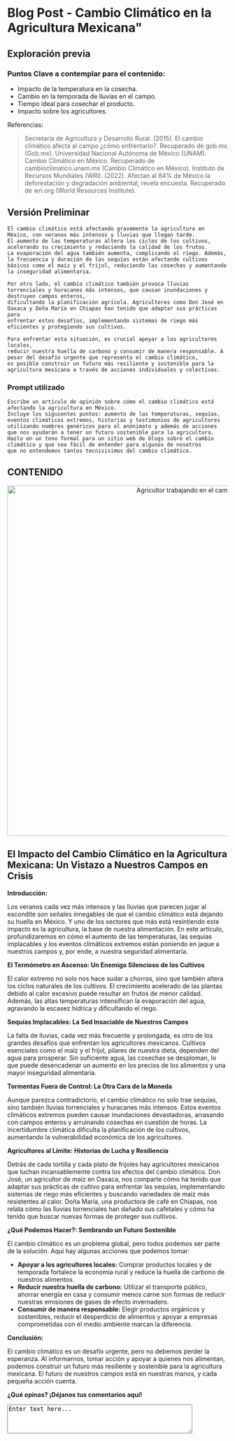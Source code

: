 # Blog Post - Cambio Climático en la Agricultura Mexicana"

## Exploración previa

### Puntos Clave a contemplar para el contenido:
- Impacto de la temperatura en la cosecha.
- Cambio en la temporada de lluvias en el campo.
- Tiempo ideal para cosechar el producto.
- Impacto sobre los agricultores.

Referencias:
> Secretaría de Agricultura y Desarrollo Rural. (2015). El cambio climático afecta al campo ¿cómo enfrentarlo?. Recuperado de gob.mx (Gob.mx).
> Universidad Nacional Autónoma de México (UNAM). Cambio Climático en México. Recuperado de cambioclimatico.unam.mx (Cambio Climático en México).
> Instituto de Recursos Mundiales (WRI). (2022). Afectan al 84% de México la deforestación y degradación ambiental, revela encuesta. Recuperado de wri.org (World Resources Institute).

## Versión Preliminar
```
El cambio climático está afectando gravemente la agricultura en México, con veranos más intensos y lluvias que llegan tarde.
El aumento de las temperaturas altera los ciclos de los cultivos, acelerando su crecimiento y reduciendo la calidad de los frutos.
La evaporación del agua también aumenta, complicando el riego. Además, la frecuencia y duración de las sequías están afectando cultivos básicos como el maíz y el frijol, reduciendo las cosechas y aumentando la inseguridad alimentaria.

Por otro lado, el cambio climático también provoca lluvias torrenciales y huracanes más intensos, que causan inundaciones y destruyen campos enteros,
dificultando la planificación agrícola. Agricultores como Don José en Oaxaca y Doña María en Chiapas han tenido que adaptar sus prácticas para
enfrentar estos desafíos, implementando sistemas de riego más eficientes y protegiendo sus cultivos.

Para enfrentar esta situación, es crucial apoyar a los agricultores locales,
reducir nuestra huella de carbono y consumir de manera responsable. A pesar del desafío urgente que representa el cambio climático,
es posible construir un futuro más resiliente y sostenible para la agricultura mexicana a través de acciones individuales y colectivas.
```


### Prompt utilizado
```
Escribe un artículo de opinión sobre cómo el cambio climático está afectando la agricultura en México.
Incluye los siguientes puntos: aumento de las temperaturas, sequías, eventos climáticos extremos, historias y testimonios de agricultores
utilizando nombres genéricos para el anónimato y además de acciones que nos ayudarán a tener un futuro sostenible para la agricultura.
Hazlo en un tono formal para un sitio web de blogs sobre el cambio climático y que sea fácil de entender para algunos de nosotros 
que no entendemos tantos tecnisisimos del cambio climático.
```

## CONTENIDO

<div align="center">
<img src="https://images.pexels.com/photos/16567030/pexels-photo-16567030/free-photo-of-a-man-cutting-down-an-agave.jpeg" alt="Agricultor trabajando en el campo" width="800">
</div>

## El Impacto del Cambio Climático en la Agricultura Mexicana: Un Vistazo a Nuestros Campos en Crisis

**Introducción:**

Los veranos cada vez más intensos y las lluvias que parecen jugar al escondite son señales innegables de que el cambio climático está dejando su huella en México. Y uno de los sectores que más está resintiendo este impacto es la agricultura, la base de nuestra alimentación. En este artículo, profundizaremos en cómo el aumento de las temperaturas, las sequías implacables y los eventos climáticos extremos están poniendo en jaque a nuestros campos y, por ende, a nuestra seguridad alimentaria.

**El Termómetro en Ascenso: Un Enemigo Silencioso de los Cultivos**

El calor extremo no solo nos hace sudar a chorros, sino que también altera los ciclos naturales de los cultivos. El crecimiento acelerado de las plantas debido al calor excesivo puede resultar en frutos de menor calidad. Además, las altas temperaturas intensifican la evaporación del agua, agravando la escasez hídrica y dificultando el riego.

**Sequías Implacables: La Sed Insaciable de Nuestros Campos**

La falta de lluvias, cada vez más frecuente y prolongada, es otro de los grandes desafíos que enfrentan los agricultores mexicanos. Cultivos esenciales como el maíz y el frijol, pilares de nuestra dieta, dependen del agua para prosperar. Sin suficiente agua, las cosechas se desploman, lo que puede desencadenar un aumento en los precios de los alimentos y una mayor inseguridad alimentaria.

**Tormentas Fuera de Control: La Otra Cara de la Moneda**

Aunque parezca contradictorio, el cambio climático no solo trae sequías, sino también lluvias torrenciales y huracanes más intensos. Estos eventos climáticos extremos pueden causar inundaciones devastadoras, arrasando con campos enteros y arruinando cosechas en cuestión de horas. La incertidumbre climática dificulta la planificación de los cultivos, aumentando la vulnerabilidad económica de los agricultores.

**Agricultores al Límite: Historias de Lucha y Resiliencia**

Detrás de cada tortilla y cada plato de frijoles hay agricultores mexicanos que luchan incansablemente contra los efectos del cambio climático. Don José, un agricultor de maíz en Oaxaca, nos comparte cómo ha tenido que adaptar sus prácticas de cultivo para enfrentar las sequías, implementando sistemas de riego más eficientes y buscando variedades de maíz más resistentes al calor. Doña María, una productora de café en Chiapas, nos relata cómo las lluvias torrenciales han dañado sus cafetales y cómo ha tenido que buscar nuevas formas de proteger sus cultivos.

**¿Qué Podemos Hacer?: Sembrando un Futuro Sostenible**

El cambio climático es un problema global, pero todos podemos ser parte de la solución. Aquí hay algunas acciones que podemos tomar:

*   **Apoyar a los agricultores locales:** Comprar productos locales y de temporada fortalece la economía rural y reduce la huella de carbono de nuestros alimentos.
*   **Reducir nuestra huella de carbono:** Utilizar el transporte público, ahorrar energía en casa y consumir menos carne son formas de reducir nuestras emisiones de gases de efecto invernadero.
*   **Consumir de manera responsable:** Elegir productos orgánicos y sostenibles, reducir el desperdicio de alimentos y apoyar a empresas comprometidas con el medio ambiente marcan la diferencia.

**Conclusión:**

El cambio climático es un desafío urgente, pero no debemos perder la esperanza. Al informarnos, tomar acción y apoyar a quienes nos alimentan, podemos construir un futuro más resiliente y sostenible para la agricultura mexicana. El futuro de nuestros campos está en nuestras manos, y cada pequeña acción cuenta.

**¿Qué opinas? ¡Déjanos tus comentarios aquí!**
<html>
<textarea id="freeform" name="freeform" rows="4" cols="50">
Enter text here...
</textarea>
</html>
